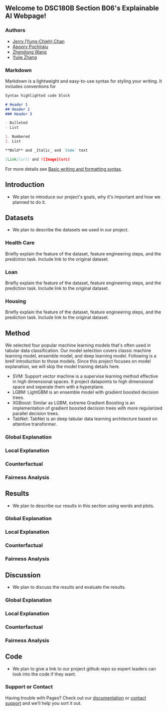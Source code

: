 ## Welcome to DSC180B Section B06's Explainable AI Webpage!

### Authors

- [Jerry (Yung-Chieh) Chan](https://github.com/JerryYC)
- [Apoorv Pochiraju](https://github.com/apochira)
- [Zhendong Wang](https://github.com/zhw005)
- [Yujie Zhang](https://github.com/yujiezhang0914)

### Markdown

Markdown is a lightweight and easy-to-use syntax for styling your writing. It includes conventions for

```markdown
Syntax highlighted code block

# Header 1
## Header 2
### Header 3

- Bulleted
- List

1. Numbered
2. List

**Bold** and _Italic_ and `Code` text

[Link](url) and ![Image](src)
```

For more details see [Basic writing and formatting syntax](https://docs.github.com/en/github/writing-on-github/getting-started-with-writing-and-formatting-on-github/basic-writing-and-formatting-syntax).

## Introduction

- We plan to introduce our project's goals, why it's important and how we planned to do it.

## Datasets

- We plan to describe the datasets we used in our project.

### Health Care

Briefly explain the feature of the dataset, feature engineering steps, and the prediction task. Include link to the original dataset.

### Loan

Briefly explain the feature of the dataset, feature engineering steps, and the prediction task. Include link to the original dataset.

### Housing

Briefly explain the feature of the dataset, feature engineering steps, and the prediction task. Include link to the original dataset.

## Method

We selected four popular machine learning models that's often used in tabular data classification. Our model selection covers classic machine learning model, ensemble model, and deep learning model. Following is a breif introduction to those models. Since this project focuses on model explanation, we will skip the model training details here.

* SVM: Support vector machine is a supervise learning method effective in high dimensional spaces. It project datapoints to high dimensional space and seperate them with a hyperplane.
* LGBM: LightGBM is an ensemble model with gradient boosted decision trees.
* XGBoost: Similar as LGBM, extreme Gradient Boosting is an implementation of gradient boosted decision trees with more regularized parallel decision trees.
* TabNet: TabNet is an deep tabular data learning architecture based on attentive transformer.

### Global Explanation
### Local Explanation
### Counterfactual
### Fairness Analysis

## Results
- We plan to describe our results in this section using words and plots.
### Global Explanation
### Local Explanation
### Counterfactual
### Fairness Analysis


## Discussion
- We plan to discuss the results and evaluate the results.
### Global Explanation
### Local Explanation
### Counterfactual
### Fairness Analysis

## Code
- We plan to give a link to our project github repo so expert leaders can look into the code if they want.


### Support or Contact

Having trouble with Pages? Check out our [documentation](https://docs.github.com/categories/github-pages-basics/) or [contact support](https://support.github.com/contact) and we’ll help you sort it out.
